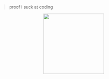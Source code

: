 > proof i suck at coding

<div align="center">
    <img height="200px" src="https://github-readme-stats-api-holic-x.vercel.app/api/top-langs/?username=66-75-63-6B-79-6F-75&theme=gruvbox_light&layout=compact"/>
</div>
